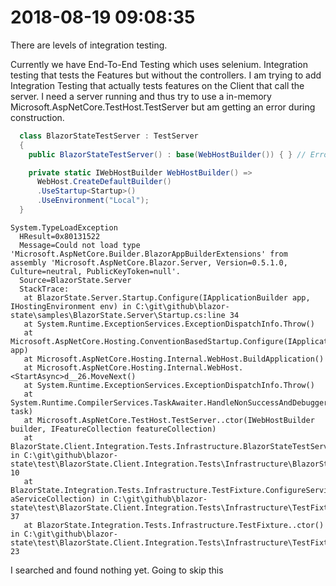 # 2018-08-19 09:08:35

There are levels of integration testing.

Currently we have End-To-End Testing which uses selenium.
Integration testing that tests the Features but without the controllers.
I am trying to add Integration Testing that actually tests features on the Client that call the server.
I need a server running and thus try to use a in-memory Microsoft.AspNetCore.TestHost.TestServer but am getting an error during construction.


```csharp
  class BlazorStateTestServer : TestServer
  {
    public BlazorStateTestServer() : base(WebHostBuilder()) { } // Error here in base

    private static IWebHostBuilder WebHostBuilder() =>
      WebHost.CreateDefaultBuilder()
      .UseStartup<Startup>()
      .UseEnvironment("Local");
  }

```

```
System.TypeLoadException
  HResult=0x80131522
  Message=Could not load type 'Microsoft.AspNetCore.Builder.BlazorAppBuilderExtensions' from assembly 'Microsoft.AspNetCore.Blazor.Server, Version=0.5.1.0, Culture=neutral, PublicKeyToken=null'.
  Source=BlazorState.Server
  StackTrace:
   at BlazorState.Server.Startup.Configure(IApplicationBuilder app, IHostingEnvironment env) in C:\git\github\blazor-state\samples\BlazorState.Server\Startup.cs:line 34
   at System.Runtime.ExceptionServices.ExceptionDispatchInfo.Throw()
   at Microsoft.AspNetCore.Hosting.ConventionBasedStartup.Configure(IApplicationBuilder app)
   at Microsoft.AspNetCore.Hosting.Internal.WebHost.BuildApplication()
   at Microsoft.AspNetCore.Hosting.Internal.WebHost.<StartAsync>d__26.MoveNext()
   at System.Runtime.ExceptionServices.ExceptionDispatchInfo.Throw()
   at System.Runtime.CompilerServices.TaskAwaiter.HandleNonSuccessAndDebuggerNotification(Task task)
   at Microsoft.AspNetCore.TestHost.TestServer..ctor(IWebHostBuilder builder, IFeatureCollection featureCollection)
   at BlazorState.Client.Integration.Tests.Infrastructure.BlazorStateTestServer..ctor() in C:\git\github\blazor-state\test\BlazorState.Client.Integration.Tests\Infrastructure\BlazorStateTestServer.cs:line 10
   at BlazorState.Integration.Tests.Infrastructure.TestFixture.ConfigureServices(ServiceCollection aServiceCollection) in C:\git\github\blazor-state\test\BlazorState.Client.Integration.Tests\Infrastructure\TestFixture.cs:line 37
   at BlazorState.Integration.Tests.Infrastructure.TestFixture..ctor() in C:\git\github\blazor-state\test\BlazorState.Client.Integration.Tests\Infrastructure\TestFixture.cs:line 23
```

I searched and found nothing yet.  Going to skip this 